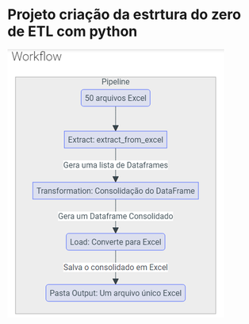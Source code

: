 # Projeto criação da estrtura do zero de ETL com python
![pipeline](https://github.com/Brunocodigoestudo/imagens/blob/69f9c06a9fcd11a4c4834294144dba21062d3891/pipeline.png)
